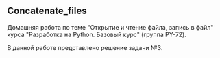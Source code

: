 ## Concatenate_files
Домашняя работа по теме "Открытие и чтение файла, запись в файл" курса "Разработка на Python. Базовый курс" (группа PY-72).

В данной работе представлено решение задачи №3.
